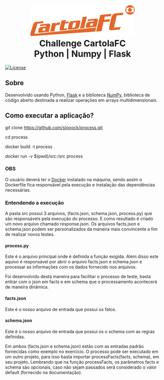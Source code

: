 <h1 align="center">
    <img alt="Agility" src="images/cartola-fc-logo.png" height="100px" />
    <br>Challenge CartolaFC<br/>
    Python | Numpy | Flask
</h1>

<p align="center">

<a href="https://packagist.org/packages/laravel/framework"><img src="https://poser.pugx.org/laravel/framework/license.svg" alt="License"></a>

</p>

## Sobre

Desenvolvido usando Python, [Flask](https://flask.palletsprojects.com/en/2.0.x/) e a biblioteca [NumPy](https://numpy.org/), biblioteca de código aberto destinada a realizar operações em arrays multidimensionais.

## Como executar a aplicação?

git clone https://github.com/slooock/process.git

cd process

docker build -t process .

docker run -v $(pwd)/src:/src process

### OBS

O usuário deverá ter o [Docker](https://www.docker.com/) instalado na máquina, sendo assim o Dockerfile fica responsável pela execução e instalação das dependências necessárias.

### Entendendo a execução

A pasta src possui 3 arquivos, (facts.json, schema.json, process.py) que são responsáveis pela execução do processo. E como resultado é criado um novo arquivo chamado response.json. Os arquivos facts.json e schema.json podem ser personalizados da maneira mais convincente a fim de realizar novos testes.

#### process.py

Este é o arquivo principal onde é definida a função exigida. Além disso este aquivo é responsável por abrir o arquivo facts.json e schema.json e processar as informações com os dados fornecido nos arquivos.

Foi desenvolvido desta maneira para facilitar o processo de teste, basta entrar com o json em facts e em schema que o processamento acontecerá de maneira dinâmica.

#### facts.json

Este é o nosso arquivo de entrada que possui os fatos.

#### schema.json

Este é o nosso arquivo de entrada que possui os o schema com as regras definidas.

Em ambos (facts.json e schema.json) estão com as entradas padrão fornecidas como exemplo no exercício. O processo pode ser executado em um outro projeto, para isso basta importar processFacts(facts, schema), em seu projeto. Lembrando que na função processFacts, os parâmetros facts e schema são opcionais, caso não sejam passados será considerado o valor default (fornecido na documentação).
